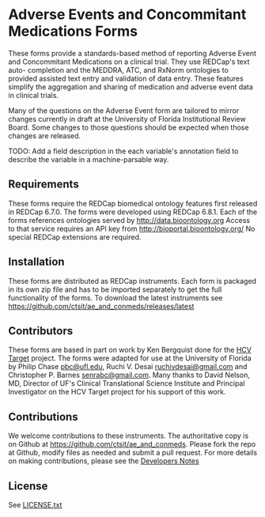 # Adverse Events and Concommitant Medications Forms

These forms provide a standards-based method of reporting Adverse Event and
Concommitant Medications on a clinical trial. They use REDCap's text auto-
completion and the MEDDRA, ATC, and RxNorm ontologies to provided assisted
text entry and validation of data entry. These features simplify the
aggregation and sharing of medication and adverse event data in clinical
trials.

Many of the questions on the Adverse Event form are tailored to mirror changes
currently in draft at the University of Florida Institutional Review Board.
Some changes to those questions should be expected when those changes are
released.

TODO: Add a field description in the each variable's annotation field to
describe the variable in a machine-parsable way.

## Requirements

These forms require the REDCap biomedical ontology features first released in
REDCap 6.7.0.  The forms were developed using REDCap 6.8.1.  Each of the forms
references ontologies served by http://data.bioontology.org  Access to that
service requires an API key from http://bioportal.bioontology.org/  No special
REDCap extensions are required.

## Installation

These forms are distributed as REDCap instruments. Each form is packaged in
its own zip file and has to be imported separately to get the full
functionality of the forms.  To download the latest instruments see
https://github.com/ctsit/ae_and_conmeds/releases/latest

## Contributors

These forms are based in part on work by Ken Bergquist done for the [HCV
Target](http://www.hcvtarget.org/) project.  The forms were adapted for use at
the University of Florida by Philip Chase <pbc@ufl.edu>, Ruchi V. Desai
<ruchivdesai@gmail.com> and Christopher P. Barnes <senrabc@gmail.com>.  Many
thanks to David Nelson, MD, Director of UF's Clinical Translational Science
Institute and Principal Investigator on the HCV Target project for his support
of this work.

## Contributions

We welcome contributions to these instruments.  The authoritative copy is on
Github at https://github.com/ctsit/ae_and_conmeds.  Please fork the repo at
Github, modify files as needed and submit a pull request.  For more details on
making contributions, please see the [Developers Notes](README-developer.md)

## License

See [LICENSE.txt](LICENSE.txt)
